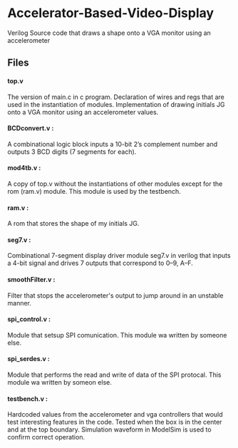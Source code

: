 # Accelerator-Based-Video-Display
Verilog Source code that draws a shape onto a VGA monitor using an accelerometer

## Files
#### top.v
The version of main.c in c program. Declaration of wires and regs that are used in the instantiation of modules. Implementation of drawing initials JG onto a VGA monitor using an accelerometer values.

#### BCDconvert.v :
A combinational logic block inputs a 10-bit 2’s complement number and outputs 3 BCD digits (7 segments for each).

#### mod4tb.v :
A copy of top.v without the instantiations of other modules except for the rom (ram.v) module. This module is used by the testbench.

#### ram.v :
A rom that stores the shape of my initials JG.

#### seg7.v :
Combinational 7-segment display driver module seg7.v in verilog that inputs a 4-bit signal and drives 7 outputs that correspond to 0–9, A–F.

#### smoothFilter.v :
Filter that stops the accelerometer's output to jump around in an unstable manner. 

#### spi_control.v :
Module that setsup SPI comunication. This module wa written by someone else.

#### spi_serdes.v :
Module that performs the read and write of data of the SPI protocal. This module wa written by someon else.

#### testbench.v :
Hardcoded values from the accelerometer and vga controllers that would test interesting features in the code. Tested when the box is in the center and at the top boundary. Simulation waveform in ModelSim is used to confirm correct operation. 

